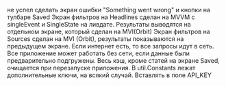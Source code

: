 не успел сделать экран ошибки "Something went wrong" и кнопки на тулбаре Saved
Экран фильтров на Headlines сделан на MVVM с singleEvent и SingleState на ливдате. Результаты выводятся на отдельном экране, который сделан на MVI(Orbit)
Экран фильтров на Sources сделан на MVI (Orbit), результаты показываются на предыдущем экране.
Если интернет есть, то все запросы идут в сеть.
Все приложение может работать без сети, если данные были предварительно подгружены.
Весь кэш, кроме статей на экране Saved, очищается при перезапуске приложения.
В util.Constants лежат дополнительные ключи, на всякий случай. Вставлять в поле API_KEY
